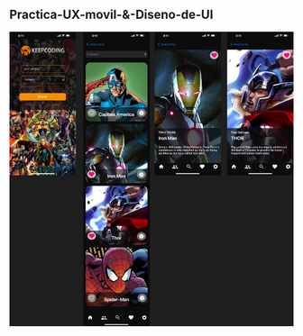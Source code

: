 ## Practica-UX-movil-&-Diseno-de-UI

![Image text](https://github.com/Franciscosena25/Practica-UX-UI-KC/blob/main/EjercicioKeepCoding.png?raw=true)
